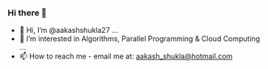 ### Hi there 👋

<!--
**aakashshukla27/aakashshukla27** is a ✨ _special_ ✨ repository because its `README.md` (this file) appears on your GitHub profile.

Here are some ideas to get you started:

- 🔭 I’m currently working on ...
- 🌱 I’m currently learning ...
- 👯 I’m looking to collaborate on ...
- 🤔 I’m looking for help with ...
- 💬 Ask me about ...
- 📫 How to reach me: ...
- 😄 Pronouns: ...
- ⚡ Fun fact: ...
-->
- 👋 Hi, I’m @aakashshukla27 ...
- 👀 I’m interested in Algorithms, Parallel Programming & Cloud Computing ...
- 📫 How to reach me - email me at: aakash_shukla@hotmail.com
